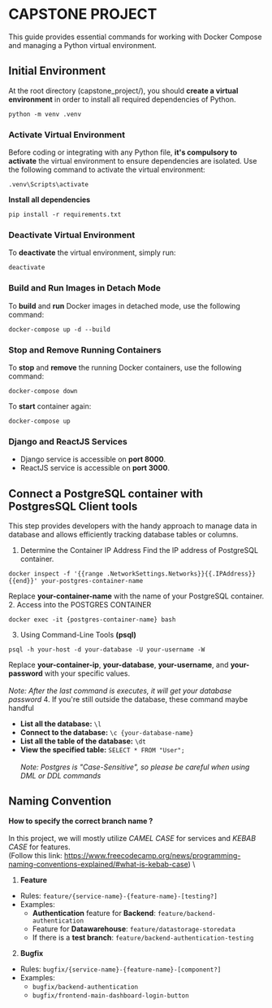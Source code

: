 # CAPSTONE PROJECT

This guide provides essential commands for working with Docker Compose and managing a Python virtual environment.
## Initial Environment
At the root directory (capstone_project/), you should **create a virtual environment** in order to install all required dependencies of Python.
```shell
python -m venv .venv
```

### Activate Virtual Environment

Before coding or integrating with any Python file, **it's compulsory to activate** the virtual environment to ensure dependencies are isolated. Use the following command to activate the virtual environment:

```shell
.venv\Scripts\activate
```

**Install all dependencies**
```shell
pip install -r requirements.txt
```

### Deactivate Virtual Environment
To **deactivate** the virtual environment, simply run:

```shell
deactivate
```

### Build and Run Images in Detach Mode

To **build** and **run** Docker images in detached mode, use the following command:
```shell
docker-compose up -d --build
```

### Stop and Remove Running Containers

To **stop** and **remove** the running Docker containers, use the following command:
```shell
docker-compose down
```
To **start** container again:
```shell
docker-compose up
```

### Django and ReactJS Services

- Django service is accessible on **port 8000**.
- ReactJS service is accessible on **port 3000**.

## Connect a PostgreSQL container with PostgresSQL Client tools
This step provides developers with the handy approach to manage data in database and allows efficiently tracking database tables or columns.

1. Determine the Container IP Address
Find the IP address of PostgreSQL container.
```shell
docker inspect -f '{{range .NetworkSettings.Networks}}{{.IPAddress}}{{end}}' your-postgres-container-name
```
Replace **your-container-name** with the name of your PostgreSQL container.\
2. Access into the POSTGRES CONTAINER
```shell
docker exec -it {postgres-container-name} bash
```
3. Using Command-Line Tools **(psql)**
```shell
psql -h your-host -d your-database -U your-username -W
```
Replace **your-container-ip**,  **your-database**, **your-username**, and **your-password** with your specific values.
\
\
*Note: After the last command is executes, it will get your database password*
4. If you're still outside the database, these command maybe handful
- **List all the database:** ``\l``
- **Connect to the database:** ``\c {your-database-name}``
- **List all the table of the database:** ``\dt``
- **View the specified table:** ``SELECT * FROM "User";``
\
\
*Note: Postgres is "Case-Sensitive", so please be careful when using DML or DDL commands*

## Naming Convention
**How to specify the correct branch name ?**
\
\
In this project, we will mostly utilize *CAMEL CASE* for services and *KEBAB CASE* for features.
\
(Follow this link: https://www.freecodecamp.org/news/programming-naming-conventions-explained/#what-is-kebab-case)
\
1. **Feature**
- Rules: ``feature/{service-name}-{feature-name}-[testing?]``
- Examples:
    - **Authentication** feature for **Backend**: ``feature/backend-authentication``
    - Feature for **Datawarehouse**: ``feature/datastorage-storedata``
    - If there is a **test branch**: ``feature/backend-authentication-testing``
2. **Bugfix**
- Rules: ``bugfix/{service-name}-{feature-name}-[component?]``
- Examples:
    - ``bugfix/backend-authentication``
    - ``bugfix/frontend-main-dashboard-login-button``
